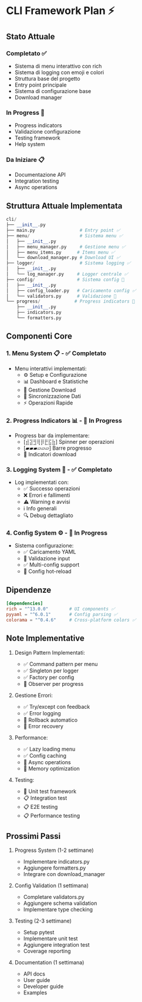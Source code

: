 # CLI Framework Plan ⚡

## Stato Attuale

### Completato ✅
- Sistema di menu interattivo con rich
- Sistema di logging con emoji e colori
- Struttura base del progetto
- Entry point principale
- Sistema di configurazione base
- Download manager

### In Progress 🚧
- Progress indicators
- Validazione configurazione
- Testing framework
- Help system

### Da Iniziare 📋
- Documentazione API
- Integration testing
- Async operations

## Struttura Attuale Implementata

```python
cli/
├── __init__.py
├── main.py                 # Entry point ✅
├── menu/                   # Sistema menu ✅
│   ├── __init__.py
│   ├── menu_manager.py     # Gestione menu ✅
│   ├── menu_items.py      # Items menu ✅
│   └── download_manager.py # Download UI ✅
├── logger/                 # Sistema logging ✅
│   ├── __init__.py
│   └── log_manager.py     # Logger centrale ✅
├── config/                # Sistema config 🚧
│   ├── __init__.py
│   ├── config_loader.py   # Caricamento config ✅
│   └── validators.py      # Validazione 🚧
└── progress/             # Progress indicators 🚧
    ├── __init__.py
    ├── indicators.py
    └── formatters.py
```

## Componenti Core

### 1. Menu System 📋 - ✅ Completato
- Menu interattivi implementati:
  * ⚙️ Setup e Configurazione
  * 📊 Dashboard e Statistiche
  * 💾 Gestione Download
  * 🔄 Sincronizzazione Dati
  * ⚡ Operazioni Rapide

### 2. Progress Indicators 📊 - 🚧 In Progress
- Progress bar da implementare:
  * [⣾⣽⣻⢿⡿⣟⣯⣷] Spinner per operazioni
  * [▰▰▰▱▱▱] Barre progresso
  * 🔄 Indicatori download

### 3. Logging System 📝 - ✅ Completato
- Log implementati con:
  * ✅ Successo operazioni
  * ❌ Errori e fallimenti
  * ⚠️ Warning e avvisi
  * ℹ️ Info generali
  * 🔍 Debug dettagliato

### 4. Config System ⚙️ - 🚧 In Progress
- Sistema configurazione:
  * ✅ Caricamento YAML
  * 🚧 Validazione input
  * ✅ Multi-config support
  * 🚧 Config hot-reload

## Dipendenze

```toml
[dependencies]
rich = "^13.0.0"        # UI components ✅
pyyaml = "^6.0.1"       # Config parsing ✅
colorama = "^0.4.6"     # Cross-platform colors ✅
```

## Note Implementative

1. Design Pattern Implementati:
   - ✅ Command pattern per menu
   - ✅ Singleton per logger
   - ✅ Factory per config
   - 🚧 Observer per progress

2. Gestione Errori:
   - ✅ Try/except con feedback
   - ✅ Error logging
   - 🚧 Rollback automatico
   - 🚧 Error recovery

3. Performance:
   - ✅ Lazy loading menu
   - ✅ Config caching
   - 🚧 Async operations
   - 🚧 Memory optimization

4. Testing:
   - 🚧 Unit test framework
   - 📋 Integration test
   - 📋 E2E testing
   - 📋 Performance testing

## Prossimi Passi

1. Progress System (1-2 settimane)
   - Implementare indicators.py
   - Aggiungere formatters.py
   - Integrare con download_manager

2. Config Validation (1 settimana)
   - Completare validators.py
   - Aggiungere schema validation
   - Implementare type checking

3. Testing (2-3 settimane)
   - Setup pytest
   - Implementare unit test
   - Aggiungere integration test
   - Coverage reporting

4. Documentation (1 settimana)
   - API docs
   - User guide
   - Developer guide
   - Examples

